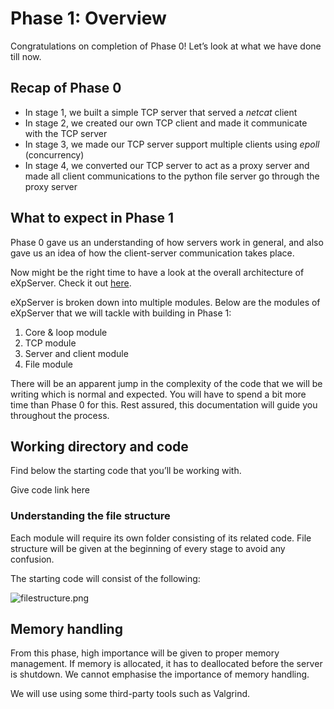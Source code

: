 # Phase 1: Overview

Congratulations on completion of Phase 0! Let’s look at what we have done till now.

## Recap of Phase 0

- In stage 1, we built a simple TCP server that served a _netcat_ client
- In stage 2, we created our own TCP client and made it communicate with the TCP server
- In stage 3, we made our TCP server support multiple clients using _epoll_ (concurrency)
- In stage 4, we converted our TCP server to act as a proxy server and made all client communications to the python file server go through the proxy server

## What to expect in Phase 1

Phase 0 gave us an understanding of how servers work in general, and also gave us an idea of how the client-server communication takes place.

Now might be the right time to have a look at the overall architecture of eXpServer. Check it out [here](https://www.notion.so/Architecture-68bd371e04e340ce858597abb9cf12cf?pvs=21).

eXpServer is broken down into multiple modules. Below are the modules of eXpServer that we will tackle with building in Phase 1:

1. Core & loop module
2. TCP module
3. Server and client module
4. File module

There will be an apparent jump in the complexity of the code that we will be writing which is normal and expected. You will have to spend a bit more time than Phase 0 for this. Rest assured, this documentation will guide you throughout the process.

## Working directory and code

Find below the starting code that you’ll be working with.

Give code link here

### Understanding the file structure

Each module will require its own folder consisting of its related code. File structure will be given at the beginning of every stage to avoid any confusion.

The starting code will consist of the following:

![filestructure.png](/assets/phase-1-overview/filestructure.png)

## Memory handling

From this phase, high importance will be given to proper memory management. If memory is allocated, it has to deallocated before the server is shutdown. We cannot emphasise the importance of memory handling.

We will use using some third-party tools such as Valgrind.
